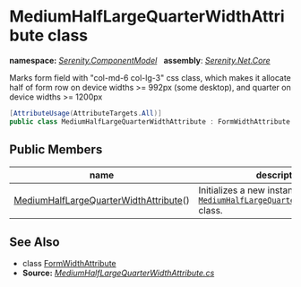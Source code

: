 # MediumHalfLargeQuarterWidthAttribute class
**namespace:** *[Serenity.ComponentModel](../README.md#serenity.componentmodel-namespace)*   **assembly**: *[Serenity.Net.Core](../README.md)*

Marks form field with "col-md-6 col-lg-3" css class, which makes it allocate half of form row on device widths &gt;= 992px (some desktop), and quarter on device widths &gt;= 1200px

```csharp
[AttributeUsage(AttributeTargets.All)]
public class MediumHalfLargeQuarterWidthAttribute : FormWidthAttribute
```

## Public Members

| name | description |
| --- | --- |
| [MediumHalfLargeQuarterWidthAttribute](MediumHalfLargeQuarterWidthAttribute/MediumHalfLargeQuarterWidthAttribute.md)() | Initializes a new instance of the [`MediumHalfLargeQuarterWidthAttribute`](MediumHalfLargeQuarterWidthAttribute.md) class. |

## See Also

* class [FormWidthAttribute](FormWidthAttribute.md)
* **Source:** *[MediumHalfLargeQuarterWidthAttribute.cs](https://github.com/serenity-is/Serenity/blob/master/src/Serenity.Net.Core/ComponentModel/PropertyGrid/Layout/MediumHalfLargeQuarterWidthAttribute.cs)*